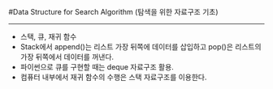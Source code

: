#Data Structure for Search Algorithm (탐색을 위한 자료구조 기초)

---


- 스택, 큐, 재귀 함수
- Stack에서 append()는 리스트 가장 뒤쪽에 데이터를 삽입하고 pop()은 리스트의 가장 뒤쪽에서 데이터를 꺼낸다.
- 파이썬으로 큐를 구현할 때는 deque 자료구조 활용.
- 컴퓨터 내부에서 재귀 함수의 수행은 스택 자료구조를 이용한다.